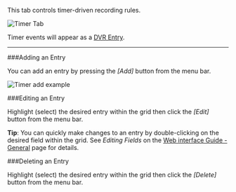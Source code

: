 This tab controls timer-driven recording rules.

![Timer Tab](docresources/timeschedules.png)

Timer events will appear as a [DVR Entry](class/dvrentry).

---

###Adding an Entry

You can add an entry by pressing the *[Add]* button from the menu bar.

![Timer add example](docresources/dvrtimeradd.png)

###Editing an Entry

Highlight (select) the desired entry within the grid then click the *[Edit]* 
button from the menu bar.

**Tip**: You can quickly make changes to an entry by double-clicking on 
the desired field within the grid. See *Editing Fields* on the [Web interface Guide - General](webui_general) 
page for details.

###Deleting an Entry

Highlight (select) the desired entry within the grid then click the *[Delete]* 
button from the menu bar.
